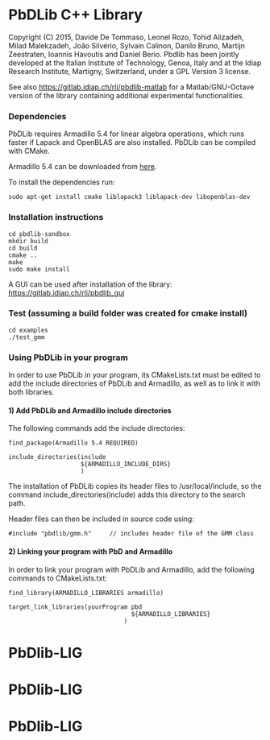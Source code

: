 # PbDLib C++ Library

Copyright (C) 2015, Davide De Tommaso, Leonel Rozo, Tohid Alizadeh, Milad Malekzadeh, João Silvério, Sylvain Calinon, Danilo Bruno, Martijn Zeestraten, Ioannis Havoutis and Daniel Berio. Pbdlib has been jointly developed at the Italian Institute of Technology, Genoa, Italy and at the Idiap Research Institute, Martigny, Switzerland, under a GPL Version 3 license.

See also https://gitlab.idiap.ch/rli/pbdlib-matlab for a Matlab/GNU-Octave version of the library containing additional experimental functionalities.

### Dependencies

PbDLib requires Armadillo 5.4 for linear algebra operations, which runs faster if Lapack and OpenBLAS are also installed. PbDLib can be compiled with CMake.

Armadillo 5.4 can be downloaded from [here](http://sourceforge.net/projects/arma/files/armadillo-5.400.2.tar.gz/download).

To install the dependencies run:
```
sudo apt-get install cmake liblapack3 liblapack-dev libopenblas-dev
```
 
### Installation instructions

```
cd pbdlib-sandbox
mkdir build
cd build
cmake ..
make
sudo make install
```

A GUI can be used after installation of the library: 
https://gitlab.idiap.ch/rli/pbdlib_gui

### Test (assuming a build folder was created for cmake install)

```
cd examples
./test_gmm
```

### Using PbDLib in your program

In order to use PbDLib in your program, its CMakeLists.txt must be edited to add the include directories of PbDLib and Armadillo, as well as to link it with both libraries.

#### 1) Add PbDLib and Armadillo include directories

The following commands add the include directories:
```
find_package(Armadillo 5.4 REQUIRED)

include_directories(include 
                    ${ARMADILLO_INCLUDE_DIRS}
                    )
```

The installation of PbDLib copies its header files to /usr/local/include, so the command include_directories(include) adds this directory to the search path.

Header files can then be included in source code using:

```
#include "pbdlib/gmm.h"     // includes header file of the GMM class
```

#### 2) Linking your program with PbD and Armadillo

In order to link your program with PbDLib and Armadillo, add the following commands to CMakeLists.txt:
```
find_library(ARMADILLO_LIBRARIES armadillo)

target_link_libraries(yourProgram pbd
                                  ${ARMADILLO_LIBRARIES}
                                )
```
# PbDlib-LIG
# PbDlib-LIG
# PbDlib-LIG
